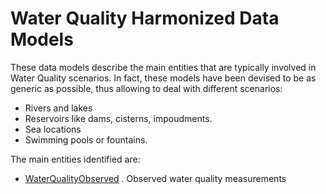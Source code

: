 # Water Quality Harmonized Data Models

These data models describe the main entities that are typically involved in Water Quality scenarios.
In fact, these models have been devised to be as generic as possible, thus allowing to deal with different scenarios: 

+ Rivers and lakes
+ Reservoirs like dams, cisterns, impoudments.  
+ Sea locations
+ Swimming pools or fountains. 

The main entities identified are:

+ [WaterQualityObserved](../WaterQualityObserved/doc/spec.md) .
Observed water quality measurements
